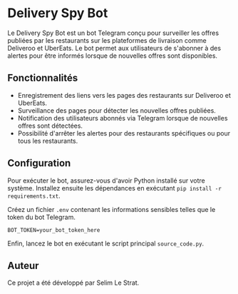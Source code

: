 # Delivery Spy Bot

Le Delivery Spy Bot est un bot Telegram conçu pour surveiller les offres publiées par les restaurants sur les plateformes de livraison comme Deliveroo et UberEats. Le bot permet aux utilisateurs de s'abonner à des alertes pour être informés lorsque de nouvelles offres sont disponibles.

## Fonctionnalités

- Enregistrement des liens vers les pages des restaurants sur Deliveroo et UberEats.
- Surveillance des pages pour détecter les nouvelles offres publiées.
- Notification des utilisateurs abonnés via Telegram lorsque de nouvelles offres sont détectées.
- Possibilité d'arrêter les alertes pour des restaurants spécifiques ou pour tous les restaurants.

## Configuration

Pour exécuter le bot, assurez-vous d'avoir Python installé sur votre système. Installez ensuite les dépendances en exécutant `pip install -r requirements.txt`. 

Créez un fichier `.env` contenant les informations sensibles telles que le token du bot Telegram.

```
BOT_TOKEN=your_bot_token_here
```

Enfin, lancez le bot en exécutant le script principal `source_code.py`.

## Auteur

Ce projet a été développé par Selim Le Strat.